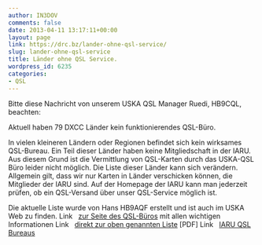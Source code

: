 ```yaml
---
author: IN3DOV
comments: false
date: 2013-04-11 13:17:11+00:00
layout: page
link: https://drc.bz/lander-ohne-qsl-service/
slug: lander-ohne-qsl-service
title: Länder ohne QSL Service.
wordpress_id: 6235
categories:
- QSL
---
```


Bitte diese Nachricht von unserem USKA QSL Manager Ruedi, HB9CQL, beachten:

Aktuell haben 79 DXCC Länder kein funktionierendes QSL-Büro.










In vielen kleineren Ländern oder Regionen befindet sich kein wirksames QSL-Bureau. Ein Teil dieser Länder haben keine Mitgliedschaft in der IARU. Aus diesem Grund ist die Vermittlung von QSL-Karten durch das USKA-QSL Büro leider nicht möglich.
Die Liste dieser Länder kann sich verändern. Allgemein gilt, dass wir nur Karten in Länder verschicken können, die Mitglieder der IARU sind. Auf der Homepage der IARU kann man jederzeit prüfen, ob ein QSL-Versand über unser QSL-Service möglich ist.

Die aktuelle Liste wurde von Hans HB9AQF erstellt und ist auch im USKA Web zu finden.
Link   [zur Seite des QSL-Büros](de/mitgliederservice/qsl/) mit allen wichtigen Informationen Link   [direkt zur oben genannten Liste](fileadmin/download/Service/QSL-Service/2-dyn/DXCC_ohne_QSL_Bureau.pdf) [PDF]
Link   [IARU QSL Bureaus](http://www.iaru.org/qsl-bureaus.html)







